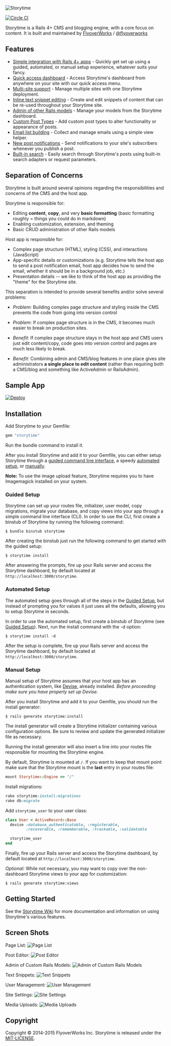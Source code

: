 ![Storytime](https://flyoverworks-com.s3.amazonaws.com/uploads/storytime/media/file/125/final-st-logo-02_thumb.png) 

[![Circle CI](https://circleci.com/gh/FlyoverWorks/storytime/tree/master.svg?style=svg)](https://circleci.com/gh/FlyoverWorks/storytime/tree/master)

Storytime is a Rails 4+ CMS and blogging engine, with a core focus on content. It is built and maintained by [FlyoverWorks](http://www.flyoverworks.com) / [@flyoverworks](http://twitter.com/flyoverworks)

## Features

* [Simple integration with Rails 4+ apps](https://github.com/FlyoverWorks/storytime/wiki/Setup) - Quickly get set up using a guided, automated, or manual setup experience, whatever suits your fancy.
* [Quick access dashboard](https://github.com/FlyoverWorks/storytime/wiki/Using-the-Quick-Access-Menu) - Access Storytime's dashboard from anywhere on your site with our quick access menu.
* [Multi-site support](https://github.com/FlyoverWorks/storytime/wiki/Multi-site-Support) - Manage multiple sites with one Storytime deployment.
* [Inline text snippet editing](https://github.com/FlyoverWorks/storytime/wiki/Text-Snippets) - Create and edit snippets of content that can be re-used throughout your Storytime site.
* [Admin of other Rails models](https://github.com/FlyoverWorks/storytime/wiki/Admin-of-Rails-Models) - Manage your models from the Storytime dashboard.
* [Custom Post Types](https://github.com/FlyoverWorks/storytime/wiki/Using-Custom-Post-Types) - Add custom post types to alter functionality or appearance of posts.
* [Email list building](https://github.com/FlyoverWorks/storytime/wiki/Email-Subscriptions) - Collect and manage emails using a simple view helper.
* [New post notifications](https://github.com/FlyoverWorks/storytime/wiki/Working-with-New-Post-Notifications) - Send notifications to your site's subscribers whenever you publish a post.
* [Built-in search](https://github.com/FlyoverWorks/storytime/wiki/Using-Storytime%27s-Post-Search) - Easily search through Storytime's posts using built-in search adapters or request parameters.

## Separation of Concerns

Storytime is built around several opinions regarding the responsibilities and concerns of the CMS and the host app.

Storytime is responsible for:
* Editing **content**, **copy**, and very **basic formatting** (basic formatting roughly = things you could do in markdown)
* Enabling customization, extension, and theming
* Basic CRUD administration of other Rails models

Host app is responsible for:
* Complex page structure (HTML), styling (CSS), and interactions (JavaScript)
* App-specific details or customizations (e.g. Storytime tells the host app to send a post notification email, host app decides how to send the email, whether it should be in a background job, etc.) 
* Presentation details -- we like to think of the host app as providing the "theme" for the Storytime site.

This separation is intended to provide several benefits and/or solve several problems:
* *Problem:* Building complex page structure and styling inside the CMS prevents the code from going into version control
* *Problem:* If complex page structure is in the CMS, it becomes much easier to break on production sites.

* *Benefit:* If complex page structure stays in the host app and CMS users just edit content/copy, code goes into version control and pages are much less likely to break.
* *Benefit:* Combining admin and CMS/blog features in one place gives site administrators **a single place to edit content** (rather than requiring both a CMS/blog and something like ActiveAdmin or RailsAdmin).

## Sample App

[![Deploy](https://www.herokucdn.com/deploy/button.png)](https://heroku.com/deploy?template=https://github.com/flyoverworks/storytime-example)

## Installation

Add Storytime to your Gemfile:

```ruby
gem "storytime"
```

Run the bundle command to install it.

After you install Storytime and add it to your Gemfile, you can either setup Storytime through a [guided command line interface](#guided-setup), a speedy [automated setup](#automated-setup), or [manually](#manual-setup).

**Note:** To use the image upload feature, Storytime requires you to have Imagemagick installed on your system.

### Guided Setup

Storytime can set up your routes file, initializer, user model, copy migrations, migrate your database, and copy views into your app through a simple command line interface (CLI). In order to use the CLI, first create a binstub of Storytime by running the following command:

```terminal
$ bundle binstub storytime
```

After creating the binstub just run the following command to get started with the guided setup:

```terminal
$ storytime install
```

After answering the prompts, fire up your Rails server and access the Storytime dashboard, by default located at `http://localhost:3000/storytime`.

### Automated Setup

The automated setup goes through all of the steps in the [Guided Setup](#guided-setup), but instead of prompting you for values it just uses all the defaults, allowing you to setup Storytime in seconds.

In order to use the automated setup, first create a binstub of Storytime (see [Guided Setup](#guided-setup)). Next, run the install command with the -d option:

```terminal
$ storytime install -d
```

After the setup is complete, fire up your Rails server and access the Storytime dashboard, by default located at `http://localhost:3000/storytime`.

### Manual Setup

Manual setup of Storytime assumes that your host app has an authentication system, like [Devise](https://github.com/plataformatec/devise), already installed. *Before proceeding make sure you have properly set up Devise.*

After you install Storytime and add it to your Gemfile, you should run the install generator:

```terminal
$ rails generate storytime:install
```

The install generator will create a Storytime initializer containing various configuration options. Be sure to review and update the generated initializer file as necessary.

Running the install generator will also insert a line into your routes file responsible for mounting the Storytime engine. 

By default, Storytime is mounted at `/`. If you want to keep that mount point make sure that the Storytime mount is the **last** entry in your routes file:

```ruby
mount Storytime::Engine => "/"
```

Install migrations:

```ruby
rake storytime:install:migrations
rake db:migrate
```

Add `storytime_user` to your user class:

```ruby
class User < ActiveRecord::Base
  devise :database_authenticatable, :registerable,
         :recoverable, :rememberable, :trackable, :validatable

  storytime_user
end
```

Finally, fire up your Rails server and access the Storytime dashboard, by default located at `http://localhost:3000/storytime`.

*Optional:* While not necessary, you may want to copy over the non-dashboard Storytime views to your app for customization:

```console
$ rails generate storytime:views
```

## Getting Started

See the [Storytime Wiki](https://github.com/FlyoverWorks/storytime/wiki) for more documentation and information on using Storytime's various features.

## Screen Shots

Page List:
![Page List](https://raw.githubusercontent.com/FlyoverWorks/storytime/master/screenshots/page-list.png "Page List")

Post Editor:
![Post Editor](https://raw.githubusercontent.com/FlyoverWorks/storytime/master/screenshots/post-editor.png "Post Editor")

Admin of Custom Rails Models:
![Admin of Custom Rails Models](https://raw.githubusercontent.com/FlyoverWorks/storytime/master/screenshots/admin.png "Admin of Custom Rails Models")

Text Snippets:
![Text Snippets](https://raw.githubusercontent.com/FlyoverWorks/storytime/master/screenshots/text-snippets.png "Text Snippets")

User Management:
![User Management](https://raw.githubusercontent.com/FlyoverWorks/storytime/master/screenshots/user-management.png "User Management")

Site Settings:
![Site Settings](https://raw.githubusercontent.com/FlyoverWorks/storytime/master/screenshots/site-settings.png "Site Settings")

Media Uploads:
![Media Uploads](https://raw.githubusercontent.com/FlyoverWorks/storytime/master/screenshots/media.png "Media Uploads")

## Copyright
Copyright © 2014-2015 FlyoverWorks Inc. Storytime is released under the [MIT-LICENSE](MIT-LICENSE).